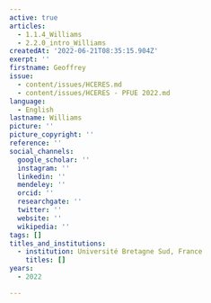 ```yaml
---
active: true
articles:
  - 1.1.4_Williams
  - 2.2.0_intro_Williams
createdAt: '2022-06-21T08:35:15.904Z'
exerpt: ''
firstname: Geoffrey
issue:
  - content/issues/HCERES.md
  - content/issues/HCERES - PFUE 2022.md
language:
  - English
lastname: Williams
picture: ''
picture_copyright: ''
reference: ''
social_channels:
  google_scholar: ''
  instagram: ''
  linkedin: ''
  mendeley: ''
  orcid: ''
  researchgate: ''
  twitter: ''
  website: ''
  wikipedia: ''
tags: []
titles_and_institutions:
  - institution: Université Bretagne Sud, France
    titles: []
years:
  - 2022

---
```

